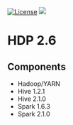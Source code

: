[![License](https://img.shields.io/badge/license-Apache%202-blue.svg)](LICENSE)
[![](https://images.microbadger.com/badges/image/dongjoon/hdp2.6.svg)](https://microbadger.com/images/dongjoon/hdp2.6)

HDP 2.6
=======

## Components

* Hadoop/YARN
* Hive 1.2.1
* Hive 2.1.0
* Spark 1.6.3
* Spark 2.1.0
